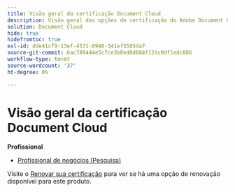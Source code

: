 ```yaml
---
title: Visão geral da certificação Document Cloud
description: Visão geral das opções de certificação do Adobe Document Cloud
solution: Document Cloud
hide: true
hidefromtoc: true
exl-id: dde41cf9-13ef-4571-8948-341ef5585da7
source-git-commit: 6ac789444e5c7ce3b8ed8d684f12dc0df1edc886
workflow-type: tm+mt
source-wordcount: '37'
ht-degree: 0%

---
```


# Visão geral da certificação Document Cloud

**Profissional**

* [Profissional de negócios (Pesquisa)](/help/certifications/adc/adc-p-business.md) <!--AD0-??-->

Visite o [Renovar sua certificação](/help/certifications/renew.md) para ver se há uma opção de renovação disponível para este produto.
